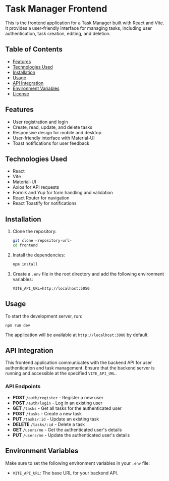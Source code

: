 # Task Manager Frontend

This is the frontend application for a Task Manager built with React and Vite. It provides a user-friendly interface for managing tasks, including user authentication, task creation, editing, and deletion.

## Table of Contents

- [Features](#features)
- [Technologies Used](#technologies-used)
- [Installation](#installation)
- [Usage](#usage)
- [API Integration](#api-integration)
- [Environment Variables](#environment-variables)
- [License](#license)

## Features

- User registration and login
- Create, read, update, and delete tasks
- Responsive design for mobile and desktop
- User-friendly interface with Material-UI
- Toast notifications for user feedback

## Technologies Used

- React
- Vite
- Material-UI
- Axios for API requests
- Formik and Yup for form handling and validation
- React Router for navigation
- React Toastify for notifications

## Installation

1. Clone the repository:
   ```bash
   git clone <repository-url>
   cd frontend
   ```

2. Install the dependencies:
   ```bash
   npm install
   ```

3. Create a `.env` file in the root directory and add the following environment variables:
   ```plaintext
   VITE_API_URL=http://localhost:5050
   ```

## Usage

To start the development server, run:
   ```
   npm run dev
   ```

The application will be available at `http://localhost:3000` by default.

## API Integration

This frontend application communicates with the backend API for user authentication and task management. Ensure that the backend server is running and accessible at the specified `VITE_API_URL`.

### API Endpoints

- **POST** `/auth/register` - Register a new user
- **POST** `/auth/login` - Log in an existing user
- **GET** `/tasks` - Get all tasks for the authenticated user
- **POST** `/tasks` - Create a new task
- **PUT** `/tasks/:id` - Update an existing task
- **DELETE** `/tasks/:id` - Delete a task
- **GET** `/users/me` - Get the authenticated user's details
- **PUT** `/users/me` - Update the authenticated user's details

## Environment Variables

Make sure to set the following environment variables in your `.env` file:

- `VITE_API_URL`: The base URL for your backend API.